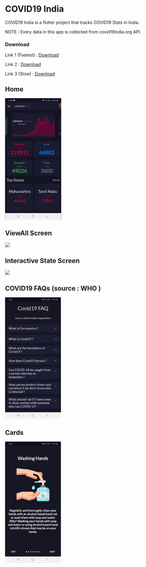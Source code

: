 # COVID19 India

COVID19 India is a flutter project that tracks COVID19 Stats in India.

NOTE : Every data in this app is collected from covid19india.org API.

### Download

Link 1 (Fastest) : [Download](https://firebasestorage.googleapis.com/v0/b/covid19-india-6c4da.appspot.com/o/COVID19.apk?alt=media&token=5fa5bb96-504e-4c15-b375-975cb1fb0464)

Link 2 : [Download](https://drive.google.com/open?id=1pvO2wKRIS5fLxuLiqiuq8Rld5ezSkmzQ)

Link 3 (Slow) : [Download](http://www.mediafire.com/file/2556fm9hbfyy1me/COVID19India.apk/file)

## Home
<img src = "readme/homepage.gif" height = "400">

## ViewAll Screen
<img src = "readme/viewall.gif" height = "400">

## Interactive State Screen
<img src = "readme/statepage.gif" height = "400">

## COVID19 FAQs (source : WHO )
<img src = "readme/cardfaqpage.jpg" height = "400">

## Cards
<img src = "readme/cardpreventionpage.jpg" height = "400">
